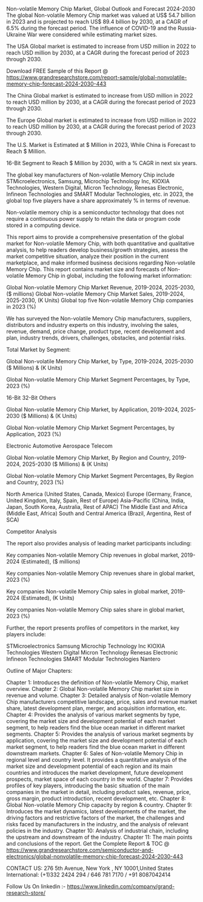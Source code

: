 Non-volatile Memory Chip Market, Global Outlook and Forecast 2024-2030
The global Non-volatile Memory Chip market was valued at US$ 54.7 billion in 2023 and is projected to reach US$ 89.4 billion by 2030, at a CAGR of 6.5% during the forecast period. The influence of COVID-19 and the Russia-Ukraine War were considered while estimating market sizes.

The USA Global market is estimated to increase from USD million in 2022 to reach USD million by 2030, at a CAGR during the forecast period of 2023 through 2030.

Download FREE Sample of this Report @ https://www.grandresearchstore.com/report-sample/global-nonvolatile-memory-chip-forecast-2024-2030-443

The China Global market is estimated to increase from USD million in 2022 to reach USD million by 2030, at a CAGR during the forecast period of 2023 through 2030.

The Europe Global market is estimated to increase from USD million in 2022 to reach USD million by 2030, at a CAGR during the forecast period of 2023 through 2030.

The U.S. Market is Estimated at $ Million in 2023, While China is Forecast to Reach $ Million.

16-Bit Segment to Reach $ Million by 2030, with a % CAGR in next six years.

The global key manufacturers of Non-volatile Memory Chip include STMicroelectronics, Samsung, Microchip Technology Inc, KIOXIA Technologies, Western Digital, Micron Technology, Renesas Electronic, Infineon Technologies and SMART Modular Technologies, etc. in 2023, the global top five players have a share approximately % in terms of revenue.

Non-volatile memory chip is a semiconductor technology that does not require a continuous power supply to retain the data or program code stored in a computing device.

This report aims to provide a comprehensive presentation of the global market for Non-volatile Memory Chip, with both quantitative and qualitative analysis, to help readers develop business/growth strategies, assess the market competitive situation, analyze their position in the current marketplace, and make informed business decisions regarding Non-volatile Memory Chip. This report contains market size and forecasts of Non-volatile Memory Chip in global, including the following market information:

Global Non-volatile Memory Chip Market Revenue, 2019-2024, 2025-2030, ($ millions)
Global Non-volatile Memory Chip Market Sales, 2019-2024, 2025-2030, (K Units)
Global top five Non-volatile Memory Chip companies in 2023 (%)

We has surveyed the Non-volatile Memory Chip manufacturers, suppliers, distributors and industry experts on this industry, involving the sales, revenue, demand, price change, product type, recent development and plan, industry trends, drivers, challenges, obstacles, and potential risks.

Total Market by Segment:

Global Non-volatile Memory Chip Market, by Type, 2019-2024, 2025-2030 ($ Millions) & (K Units)

Global Non-volatile Memory Chip Market Segment Percentages, by Type, 2023 (%)

16-Bit
32-Bit
Others

Global Non-volatile Memory Chip Market, by Application, 2019-2024, 2025-2030 ($ Millions) & (K Units)

Global Non-volatile Memory Chip Market Segment Percentages, by Application, 2023 (%)

Electronic
Automotive
Aerospace
Telecom

Global Non-volatile Memory Chip Market, By Region and Country, 2019-2024, 2025-2030 ($ Millions) & (K Units)

Global Non-volatile Memory Chip Market Segment Percentages, By Region and Country, 2023 (%)

North America (United States, Canada, Mexico)
Europe (Germany, France, United Kingdom, Italy, Spain, Rest of Europe)
Asia-Pacific (China, India, Japan, South Korea, Australia, Rest of APAC)
The Middle East and Africa (Middle East, Africa)
South and Central America (Brazil, Argentina, Rest of SCA)

Competitor Analysis

The report also provides analysis of leading market participants including:

Key companies Non-volatile Memory Chip revenues in global market, 2019-2024 (Estimated), ($ millions)

Key companies Non-volatile Memory Chip revenues share in global market, 2023 (%)

Key companies Non-volatile Memory Chip sales in global market, 2019-2024 (Estimated), (K Units)

Key companies Non-volatile Memory Chip sales share in global market, 2023 (%)

Further, the report presents profiles of competitors in the market, key players include:

STMicroelectronics
Samsung
Microchip Technology Inc
KIOXIA Technologies
Western Digital
Micron Technology
Renesas Electronic
Infineon Technologies
SMART Modular Technologies
Nantero

Outline of Major Chapters:

Chapter 1: Introduces the definition of Non-volatile Memory Chip, market overview.
Chapter 2: Global Non-volatile Memory Chip market size in revenue and volume.
Chapter 3: Detailed analysis of Non-volatile Memory Chip manufacturers competitive landscape, price, sales and revenue market share, latest development plan, merger, and acquisition information, etc.
Chapter 4: Provides the analysis of various market segments by type, covering the market size and development potential of each market segment, to help readers find the blue ocean market in different market segments.
Chapter 5: Provides the analysis of various market segments by application, covering the market size and development potential of each market segment, to help readers find the blue ocean market in different downstream markets.
Chapter 6: Sales of Non-volatile Memory Chip in regional level and country level. It provides a quantitative analysis of the market size and development potential of each region and its main countries and introduces the market development, future development prospects, market space of each country in the world.
Chapter 7: Provides profiles of key players, introducing the basic situation of the main companies in the market in detail, including product sales, revenue, price, gross margin, product introduction, recent development, etc.
Chapter 8: Global Non-volatile Memory Chip capacity by region & country.
Chapter 9: Introduces the market dynamics, latest developments of the market, the driving factors and restrictive factors of the market, the challenges and risks faced by manufacturers in the industry, and the analysis of relevant policies in the industry.
Chapter 10: Analysis of industrial chain, including the upstream and downstream of the industry.
Chapter 11: The main points and conclusions of the report.
Get the Complete Report & TOC @ https://www.grandresearchstore.com/semiconductor-and-electronics/global-nonvolatile-memory-chip-forecast-2024-2030-443

CONTACT US:
276 5th Avenue, New York , NY 10001,United States
International: (+1)332 2424 294 / 646 781 7170 / +91 8087042414

Follow Us On linkedin :- https://www.linkedin.com/company/grand-research-store/
